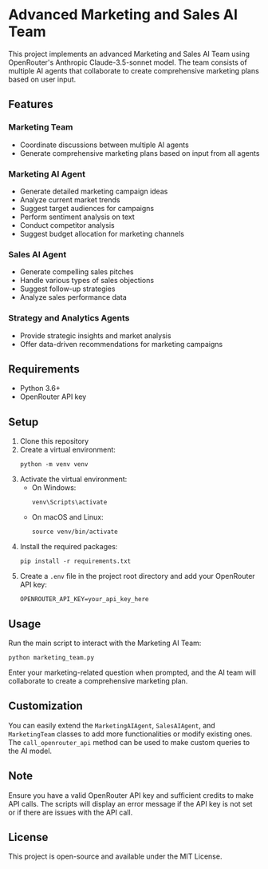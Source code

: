 # Advanced Marketing and Sales AI Team

This project implements an advanced Marketing and Sales AI Team using OpenRouter's Anthropic Claude-3.5-sonnet model. The team consists of multiple AI agents that collaborate to create comprehensive marketing plans based on user input.

## Features

### Marketing Team
- Coordinate discussions between multiple AI agents
- Generate comprehensive marketing plans based on input from all agents

### Marketing AI Agent
- Generate detailed marketing campaign ideas
- Analyze current market trends
- Suggest target audiences for campaigns
- Perform sentiment analysis on text
- Conduct competitor analysis
- Suggest budget allocation for marketing channels

### Sales AI Agent
- Generate compelling sales pitches
- Handle various types of sales objections
- Suggest follow-up strategies
- Analyze sales performance data

### Strategy and Analytics Agents
- Provide strategic insights and market analysis
- Offer data-driven recommendations for marketing campaigns

## Requirements

- Python 3.6+
- OpenRouter API key

## Setup

1. Clone this repository
2. Create a virtual environment:
   ```
   python -m venv venv
   ```
3. Activate the virtual environment:
   - On Windows:
     ```
     venv\Scripts\activate
     ```
   - On macOS and Linux:
     ```
     source venv/bin/activate
     ```
4. Install the required packages:
   ```
   pip install -r requirements.txt
   ```
5. Create a `.env` file in the project root directory and add your OpenRouter API key:
   ```
   OPENROUTER_API_KEY=your_api_key_here
   ```

## Usage

Run the main script to interact with the Marketing AI Team:

```
python marketing_team.py
```

Enter your marketing-related question when prompted, and the AI team will collaborate to create a comprehensive marketing plan.

## Customization

You can easily extend the `MarketingAIAgent`, `SalesAIAgent`, and `MarketingTeam` classes to add more functionalities or modify existing ones. The `call_openrouter_api` method can be used to make custom queries to the AI model.

## Note

Ensure you have a valid OpenRouter API key and sufficient credits to make API calls. The scripts will display an error message if the API key is not set or if there are issues with the API call.

## License

This project is open-source and available under the MIT License.
